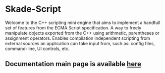 # Skade-Script

Welcome to the C++ scripting mini engine that aims to implement a handfull set of features from the ECMA Script specification. A way to freely manipulate objects exported from the C++ using arithmetic, parentheses or assignment operators. Enables compilation independent scripting from external sources an application can take input from, such as: config files, command-line, UI controls, etc.

Documentation main page is available [here](https://ikk00.github.io/Skade-Script/)
------------------------------------------------------------------------------
